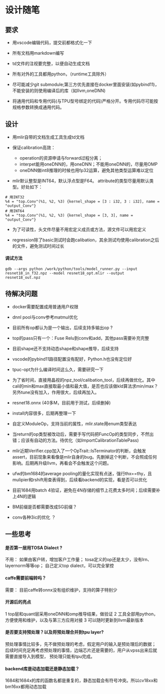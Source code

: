 # 设计随笔

## 要求

* 用vscode编辑代码，提交前都格式化一下

* 所有文档用markdown编写

* td文件的注视要完整，以便自动生成文档

* 所有对外的工具都用python，（runtime工具除外）

* 尽可能减少git submodule;第三方优先直接在docker里面安装(如pybind11)，不能安装的则使用编译后的库（如llvm,oneDNN)

* 将通用代码和专用代码(与TPU型号绑定的代码)严格分开。专用代码尽可能按规格参数转换成通用代码。

## 设计

* 用mlir自带的文档生成工具生成td文档

* 保证calibration高效：

  * operation的资源申请与forward过程分离；
  * interpet能用oneDNN的，用oneDNN；不能用oneDNN的，尽量用OMP
  * oneDNN做int8推理的时候也用fp32运算，避免其他类型运算难以定位

* mlir默认整型是INT64，默认浮点型是F64。 attribute的类型尽量用默认类型。好处如下：

``` mlir
# 用INT32
%4 = "top.Conv"(%1, %2, %3) {kernel_shape = [3 : i32, 3 : i32], name = "output_Conv"}
# 用INT64
%4 = "top.Conv"(%1, %2, %3) {kernel_shape = [3, 3], name = "output_Conv"}
```

* 为了可读性，头文件尽量不用宏定义成员或方法，源文件可以用宏定义

* regression除了basic测试时会跑calibation，其余测试均使用calibration之后的文件，避免测试时间过长

#### 调试方法
``` shell
gdb --args python /work/python/tools/model_runner.py --input resnet18_in_f32.npz --model resnet18_opt.mlir --output resnet18_out.npz
```

## 待解决问题

* docker需要配置成用普通用户权限

* dnnl pool与conv参考matmul优化

* 目前所有op都认为是一个输出，后续支持多输出op ?

* top的pass只有一个：Fuse Relu到conv和add，其他pass需要补充完整

* 目前shape还不支持动态shape和shape推导，后续支持

* vscode的pybind11路径配置没有配好，Python.h也没有定位好

* tpuc-opt为什么编译时间这么久，需要研究一下

* 为了省时间，直接用晶视的npz_tool/calibation_tool，后续再做优化。其中cali的min和max直接取最小值和最大值，是否也应该做kld算法求min/max？另外tune没有加入，作用很大，后续再加入。

* resnet18.onnx (40多M，目前用于测试，后续删掉)

* install内容很多，后期再整理一下

* 自定义ModuleOp，支持当前的属性，mlir.state用enum类型表达

* 当return的op类型被改动后，需要手写代码把FuncOp的类型同步，不然出错；应该有自动的方法。待优化（如ImportCalibrationTablePass)

* mlir近期Verifier.cpp加入了一个OpTrait::IsTerminator的判断，会触发assert，目前现象来看像是mlir自身的bug。先删掉这个判断，不会照成任何影响。后期再升级llvm，再看会不会触发这个问题。

* ufw的bm1684的average pooling的量化实现有点迷，强行thx==thy，且mulipier和rshift用查表得到，后续看backend的实现，看是否可以优化

* 目前1684用batch 4验证，避免在4N存储的细节上花费太多时间；后续需要补上4N的逻辑

* BM前缀是否都需要改成SG前缀？

* conv各种3ic的优化 ？

## 一些思考

#### 是否第一层用TOSA Dialect ?
不用：
如果由客户转，增加客户工作量；
tosa定义的op还是太少，没有lrn、layernorm等等op；
自己定义top dialect，可以完全掌控

#### caffe需要前端转吗？
需要：
目前caffe转onnx没有组织维护，支持的算子特别少

#### 开源后的亮点

1 top层和quant层采用oneDNN和omp推导结果，做验证
2 工具全部用python，方便使用和维护，以及与第三方应用对接
3 可以随时更新到llvm最新版本

#### 是否要支持预处理？以及将预处理合并到tpu layer?

预处理事情比较多，先不做预处理的考虑，假定用户的输入是预处理后的数据；
后续时间充足再考虑预处理的事情，边端芯片还是需要的，用户从vpss出来后就需要直接导入到模型，
预处理只能有tpu完成。

#### backend库是动态加载还是静态加载？

1684和1684x的库的函数名都是重复的，静态加载会有符号冲突。所以cv18xx和bm16xx都用动态加载

